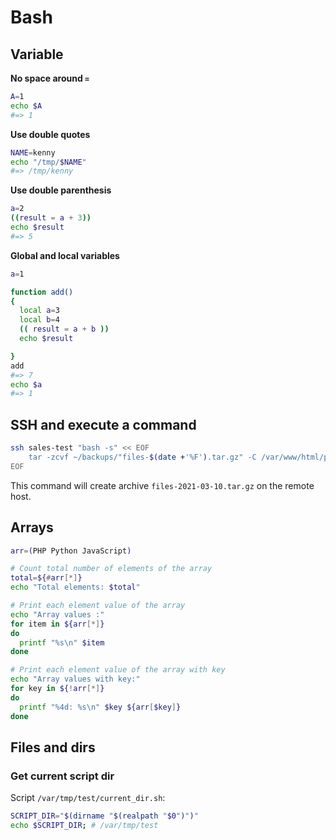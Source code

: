 # Bash

## Variable

**No space around `=`**

```bash
A=1
echo $A
#=> 1
```

**Use double quotes**

```bash
NAME=kenny
echo "/tmp/$NAME"
#=> /tmp/kenny
```

**Use double parenthesis**

```bash
a=2
((result = a + 3))
echo $result
#=> 5
```

**Global and local variables**

```bash
a=1

function add()
{
  local a=3
  local b=4
  (( result = a + b ))
  echo $result

}
add
#=> 7
echo $a
#=> 1
```

## SSH and execute a command

```bash
ssh sales-test "bash -s" << EOF
    tar -zcvf ~/backups/"files-$(date +'%F').tar.gz" -C /var/www/html/public_html ./
EOF
```

This command will create archive `files-2021-03-10.tar.gz` on the remote host.

## Arrays

```bash
arr=(PHP Python JavaScript)

# Count total number of elements of the array
total=${#arr[*]}
echo "Total elements: $total"

# Print each element value of the array
echo "Array values :"
for item in ${arr[*]}
do
  printf "%s\n" $item
done

# Print each element value of the array with key 
echo "Array values with key:"
for key in ${!arr[*]}
do
  printf "%4d: %s\n" $key ${arr[$key]}
done
```

## Files and dirs

### Get current script dir

Script `/var/tmp/test/current_dir.sh`:

```bash
SCRIPT_DIR="$(dirname "$(realpath "$0")")"
echo $SCRIPT_DIR; # /var/tmp/test
```
